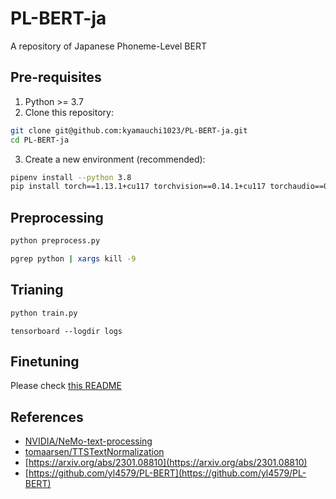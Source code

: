 # PL-BERT-ja
A repository of Japanese Phoneme-Level BERT

## Pre-requisites
1. Python >= 3.7
2. Clone this repository:
```bash
git clone git@github.com:kyamauchi1023/PL-BERT-ja.git
cd PL-BERT-ja
```
3. Create a new environment (recommended):
```bash
pipenv install --python 3.8
pip install torch==1.13.1+cu117 torchvision==0.14.1+cu117 torchaudio==0.13.1 --extra-index-url https://download.pytorch.org/whl/cu117
```

## Preprocessing
```bash
python preprocess.py
```
```bash
pgrep python | xargs kill -9
```

## Trianing
```bash
python train.py
```
```
tensorboard --logdir logs
```

## Finetuning
Please check [this README](alvpredictor/README.md)


## References
- [NVIDIA/NeMo-text-processing](https://github.com/NVIDIA/NeMo-text-processing)
- [tomaarsen/TTSTextNormalization](https://github.com/tomaarsen/TTSTextNormalization)
- [https://arxiv.org/abs/2301.08810](https://arxiv.org/abs/2301.08810)
- [https://github.com/yl4579/PL-BERT](https://github.com/yl4579/PL-BERT)
